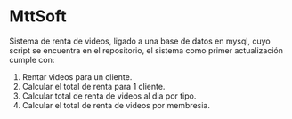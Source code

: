 # MttSoft
Sistema de renta de videos, ligado a una base de datos en mysql, cuyo script se encuentra en el repositorio, 
el sistema como primer actualización cumple con:

1) Rentar videos para un cliente.
2) Calcular el total de renta para 1 cliente.
3) Calcular total de renta de videos al dia por tipo.
4) Calcular el total de renta de videos por membresia.
